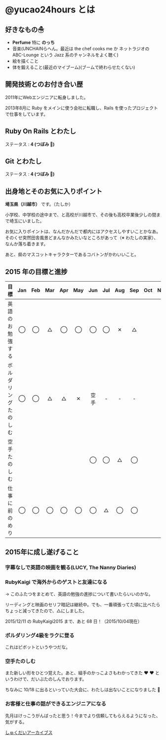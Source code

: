 # @yucao24hours とは
## 好きなもの☃
* **Perfume** 特に **のっち**
* 音楽(UNCHAINらへん。最近は the chef cooks me か ネットラジオの ABC-Lounge という Jazz 系のチャンネルをよく聴く)
* 絵を描くこと
* 体を鍛えること(最近のマイブーム)(ブームで終わらせたくない)

## 開発技術とのお付き合い歴
2011年にWebエンジニアに転身しました。

2013年8月に Ruby をメインに使う会社に転職し、Rails を使ったプロジェクトで仕事をしています。

## Ruby On Rails とわたし
ステータス : **4 (つぼみ :tulip:)**

## Git とわたし
ステータス : **4 (つぼみ :tulip:)**

## 出身地とそのお気に入りポイント

__埼玉県（川越市）__ です。（たしか）

小学校、中学校の途中まで、と高校が川越市で、その後も高校卒業後少しの間まで埼玉にいました。

お気に入りポイントは、なんだかんだで都内にはアクセスしやすいことかなあ。そのくせ突然田舎風景どまんなかみたいなところがあって（※ わたしの実家）、なんか落ち着きます。

あと、県のマスコットキャラクターであるコバトンがかわいいこと。

## 2015 年の目標と進捗
| 目標                       | Jan   | Feb   | Mar   | Apr   | May   | Jun   | Jul   | Aug   | Sep   | Oct   | Nov   | Dec   |
| :------------------------- | :---: | :---: | :---: | :---: | :---: | :---: | :---: | :---: | :---: | :---: | :---: | :---: |
| 英語のお勉強する           | ◯     | ◯     | △     | ◯     | ◯     | ◯     | ◯     | ✕     | △     |
| ボルダリングたのしむ       | ◯     | ◯     | △     | △     | ✕     | 空手  | -     | -     | -     |
| 空手たのしむ               |       |       |       |       |       | ◯     | ◯     | △     | ◯     |
| 仕事に前のめり             | ◯     | ◯     | ◯     | ◯     | ◯     | ◯     | △     | ◯     | ◯     |

## 2015年に成し遂げること
### 字幕なしで英語の映画を観る(LUCY, The Nanny Diaries)
### RubyKaigi で海外からのゲストと友達になる

-> このふたつをまとめて、英語の勉強の進捗について書いたらいいのかな。

リーディングと映画のセリフ暗記は継続中。でも、一番頑張ってた頃に比べたらちょっと減ってきたので、△にしました。

2015/12/11 の RubyKaigi2015 まで、あと 68 日！（2015/10/04現在）

### ボルダリング4級をラクに登る

これはピボットというやつだな。

### 空手たのしむ

また新しい形をひとつ覚えた。あと、組手のかっこよさもわかってきた :heart: :heart: というわけで、だいぶたのしんでおります。

ちなみに 10/18 に出るといっていた大会に、わたしは出ないことになりました :eyes:

### お客様と仕事の話ができるエンジニアになる

先月はけっこうがんばったと思う！今までより信頼してもらえるようになった、気がする。

[しゅくだいアーカイブス](https://gist.github.com/yucao24hours/9353b1a818a1c94d71ff)
